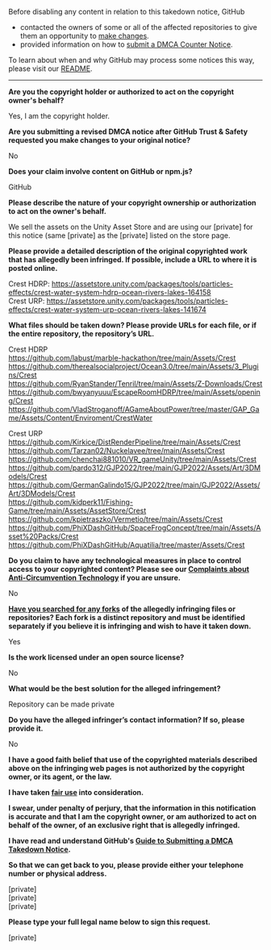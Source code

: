 Before disabling any content in relation to this takedown notice, GitHub
- contacted the owners of some or all of the affected repositories to give them an opportunity to [make changes](https://docs.github.com/en/github/site-policy/dmca-takedown-policy#a-how-does-this-actually-work).
- provided information on how to [submit a DMCA Counter Notice](https://docs.github.com/en/articles/guide-to-submitting-a-dmca-counter-notice).

To learn about when and why GitHub may process some notices this way, please visit our [README](https://github.com/github/dmca/blob/master/README.md#anatomy-of-a-takedown-notice).

---

**Are you the copyright holder or authorized to act on the copyright owner's behalf?**

Yes, I am the copyright holder.

**Are you submitting a revised DMCA notice after GitHub Trust & Safety requested you make changes to your original notice?**

No

**Does your claim involve content on GitHub or npm.js?**

GitHub

**Please describe the nature of your copyright ownership or authorization to act on the owner's behalf.**

We sell the assets on the Unity Asset Store and are using our [private] for this notice (same [private] as the [private] listed on the store page.

**Please provide a detailed description of the original copyrighted work that has allegedly been infringed. If possible, include a URL to where it is posted online.**

Crest HDRP: https://assetstore.unity.com/packages/tools/particles-effects/crest-water-system-hdrp-ocean-rivers-lakes-164158  
Crest URP: https://assetstore.unity.com/packages/tools/particles-effects/crest-water-system-urp-ocean-rivers-lakes-141674

**What files should be taken down? Please provide URLs for each file, or if the entire repository, the repository’s URL.**

Crest HDRP  
https://github.com/labust/marble-hackathon/tree/main/Assets/Crest  
https://github.com/therealsocialproject/Ocean3.0/tree/main/Assets/3_Plugins/Crest  
https://github.com/RyanStander/Tenril/tree/main/Assets/Z-Downloads/Crest  
https://github.com/bwyanyuuu/EscapeRoomHDRP/tree/main/Assets/opening/Crest  
https://github.com/VladStroganoff/AGameAboutPower/tree/master/GAP_Game/Assets/Content/Enviroment/CrestWater  

Crest URP  
https://github.com/Kirkice/DistRenderPipeline/tree/main/Assets/Crest  
https://github.com/Tarzan02/Nuckelavee/tree/main/Assets/Crest  
https://github.com/chenchai881010/VR_gameUnity/tree/main/Assets/Crest  
https://github.com/pardo312/GJP2022/tree/main/GJP2022/Assets/Art/3DModels/Crest  
https://github.com/GermanGalindo15/GJP2022/tree/main/GJP2022/Assets/Art/3DModels/Crest  
https://github.com/kidperk11/Fishing-Game/tree/main/Assets/AssetStore/Crest  
https://github.com/kpietraszko/Vermetio/tree/main/Assets/Crest  
https://github.com/PhiXDashGitHub/SpaceFrogConcept/tree/main/Assets/Asset%20Packs/Crest  
https://github.com/PhiXDashGitHub/Aquatilia/tree/master/Assets/Crest

**Do you claim to have any technological measures in place to control access to your copyrighted content? Please see our <a href="https://docs.github.com/articles/guide-to-submitting-a-dmca-takedown-notice#complaints-about-anti-circumvention-technology">Complaints about Anti-Circumvention Technology</a> if you are unsure.**

No

**<a href="https://docs.github.com/articles/dmca-takedown-policy#b-what-about-forks-or-whats-a-fork">Have you searched for any forks</a> of the allegedly infringing files or repositories? Each fork is a distinct repository and must be identified separately if you believe it is infringing and wish to have it taken down.**

Yes

**Is the work licensed under an open source license?**

No

**What would be the best solution for the alleged infringement?**

Repository can be made private

**Do you have the alleged infringer’s contact information? If so, please provide it.**

No

**I have a good faith belief that use of the copyrighted materials described above on the infringing web pages is not authorized by the copyright owner, or its agent, or the law.**

**I have taken <a href="https://www.lumendatabase.org/topics/22">fair use</a> into consideration.**

**I swear, under penalty of perjury, that the information in this notification is accurate and that I am the copyright owner, or am authorized to act on behalf of the owner, of an exclusive right that is allegedly infringed.**

**I have read and understand GitHub's <a href="https://docs.github.com/articles/guide-to-submitting-a-dmca-takedown-notice/">Guide to Submitting a DMCA Takedown Notice</a>.**

**So that we can get back to you, please provide either your telephone number or physical address.**

[private]  
[private]  
[private]  

**Please type your full legal name below to sign this request.**

[private]  
